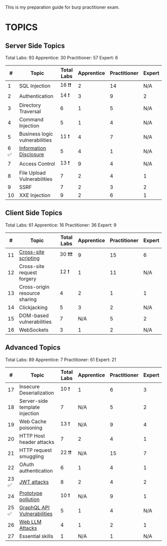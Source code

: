 
This is my preparation guide for burp practitioner exam.

# TOPICS

## Server Side Topics
Total Labs: 93
	Apprentice: 30
	Practitioner: 57
	Expert: 6

| #    | Topic                          | Total Labs | Apprentice | Practitioner | Expert |
| ---- | ------------------------------ | ---------- | ---------- | ------------ | ------ |
| 1    | SQL Injection                  | 16  ❗️❗️ | 2          | 14           | N/A    |
| 2    | Authentication                 | 14  ❗️    | 3          | 9            | 2      |
| 3    | Directory Traversal            | 6          | 1          | 5            | N/A    |
| 4    | Command Injection              | 5          | 1          | 4            | N/A    |
| 5    | Business logic vulnerabilities | 11  ❗️    | 4          | 7            | N/A    |
| 6 ✅ | [Information Disclosure](Server-Side-Topics/Information%20Disclosure/README)         | 5          | 4          | 1            | N/A    |
| 7    | Access Control                 | 13  ❗️    | 9          | 4            | N/A       |
| 8    | File Upload Vulnerabilities    | 7          | 2          | 4            | 1      |
| 9    | SSRF                           | 7          | 2          | 3            | 2      |
| 10   | XXE Injection                  | 9          | 2          | 6            | 1      |

## Client Side Topics
Total Labs: 61
	Apprentice: 16
	Practitioner: 36
	Expert: 9

| #   | Topic                         | Total Labs     | Apprentice | Practitioner | Expert |
| --- | ----------------------------- | -------------- | ---------- | ------------ | ------ |
| 11  | [Cross-site scripting](Client-Side-Topics/Cross-site%20scripting/README)          | 30   ❗️❗️❗️ | 9          | 15           | 6      |
| 12  | Cross-site request forgery    | 12     ❗️     | 1          | 11           | N/A    |
| 13  | Cross-origin resource sharing | 4              | 2          | 1            | 1      |
| 14  | Clickjacking                  | 5              | 3          | 2            | N/A    |
| 15  | DOM-based vulnerabilities     | 7              | N/A           | 5            | 2      |
| 16  | WebSockets                    | 3              | 1          | 2            | N/A    |

## Advanced Topics
Total Labs: 89
	Apprentice: 7
	Practitioner: 61
	Expert: 21

| #    | Topic                                                                                    | Total Labs | Apprentice | Practitioner | Expert |
| ---- | ---------------------------------------------------------------------------------------- | ---------- | ---------- | ------------ | ------ |
| 17   | Insecure Deserialization                                                                 | 10   ❗️    | 1          | 6            | 3      |
| 18   | Server-side template injection                                                           | 7          | N/A        | 5            | 2      |
| 19   | Web Cache poisoning                                                                      | 13   ❗️    | N/A        | 9            | 4      |
| 20   | HTTP Host header attacks                                                                 | 7          | 2          | 4            | 1      |
| 21   | HTTP request smuggling                                                                   | 22   ❗️❗️  | N/A        | 15           | 7      |
| 22   | OAuth authentication                                                                     | 6          | 1          | 4            | 1      |
| 23 ✅ | [JWT attacks](Advanced-Topics/JWT%20Attacks/README)                                   | 8          | 2          | 4            | 2      |
| 24   | [Prototype pollution](Advanced-Topics/Prototype%20Pollution/README)                   | 10   ❗️    | N/A        | 9            | 1      |
| 25 ✅ | [GraphQL API Vulnerabilities](Advanced-Topics/GraphQL%20API%20Vulnerabilities/README) | 5          | 1          | 4            | N/A    |
| 26   | [Web LLM Attacks](Advanced-Topics/Web%20LLM%20Attacks/README)                            | 4          | 1          | 2            | 1      |
| 27   | Essential skills                                                                         | 1          | N/A        | 1            | N/A    |

